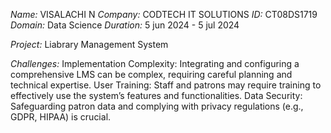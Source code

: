 *Name:* VISALACHI N
*Company:* CODTECH IT SOLUTIONS
*ID:* CT08DS1719
*Domain:* Data Science
*Duration:* 5 jun 2024 - 5 jul 2024

*Project:* Liabrary Management System

*Challenges:*
Implementation Complexity: Integrating and configuring a comprehensive LMS can be complex, requiring careful planning and technical expertise.
User Training: Staff and patrons may require training to effectively use the system’s features and functionalities.
Data Security: Safeguarding patron data and complying with privacy regulations (e.g., GDPR, HIPAA) is crucial.
